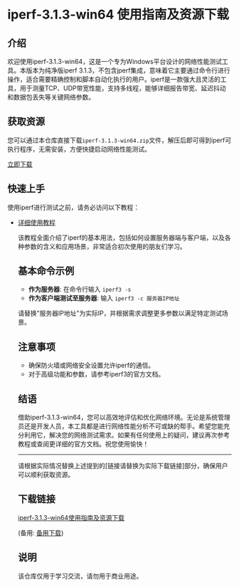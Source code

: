 # iperf-3.1.3-win64 使用指南及资源下载

## 介绍
欢迎使用iperf-3.1.3-win64，这是一个专为Windows平台设计的网络性能测试工具。本版本为纯净版iperf 3.1.3，不包含jperf集成，意味着它主要通过命令行进行操作，适合需要精确控制和脚本自动化执行的用户。iperf是一款强大且灵活的工具，用于测量TCP、UDP带宽性能，支持多线程，能够详细报告带宽、延迟抖动和数据包丢失等关键网络参数。

## 获取资源
您可以通过本仓库直接下载`iperf-3.1.3-win64.zip`文件，解压后即可得到iperf可执行程序，无需安装，方便快捷启动网络性能测试。

[立即下载](链接请替换为实际下载链接) <!-- 实际部署时应指向具体文件 -->

## 快速上手
使用iperf进行测试之前，请务必访问以下教程：
- [详细使用教程](https://blog.csdn.net/weixin_43914200/article/details/88966108)

  该教程全面介绍了iperf的基本用法，包括如何设置服务器端与客户端，以及各种参数的含义和应用场景，非常适合初次使用的朋友们学习。

  ## 基本命令示例
  - **作为服务器**: 在命令行输入 `iperf3 -s`
  - **作为客户端测试至服务器**: 输入 `iperf3 -c 服务器IP地址`

  请替换"服务器IP地址"为实际IP，并根据需求调整更多参数以满足特定测试场景。

  ## 注意事项
  - 确保防火墙或网络安全设置允许iperf的通信。
  - 对于高级功能和参数，请参考iperf3的官方文档。

  ## 结语
  借助iperf-3.1.3-win64，您可以高效地评估和优化网络环境。无论是系统管理员还是开发人员，本工具都是进行网络性能分析不可或缺的帮手。希望您能充分利用它，解决您的网络测试需求。如果有任何使用上的疑问，建议再次参考教程或查阅更详细的官方文档。祝您使用愉快！

  ---

  请根据实际情况替换上述提到的[链接请替换为实际下载链接]部分，确保用户可以顺利获取资源。

  ## 下载链接
  [iperf-3.1.3-win64使用指南及资源下载](https://pan.quark.cn/s/7adc698f6e4a) 

  (备用: [备用下载](https://pan.baidu.com/s/1Nu9id6S7wXVn52eo4Ygu9A?pwd=1234))

  ## 说明

  该仓库仅用于学习交流，请勿用于商业用途。
